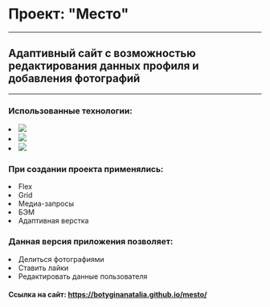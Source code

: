 # Проект: "Место"
___
## Адаптивный сайт с возможностью редактирования данных профиля и добавления фотографий
___
### Использованные технологии:
  
  <p align="left">
  <li><img src="https://img.shields.io/badge/html5-%23E34F26.svg?style=for-the-badge&logo=html5&logoColor=white" /></li>
  <li><img src="https://img.shields.io/badge/css3-%231572B6.svg?style=for-the-badge&logo=css3&logoColor=white" /></li>
  <li><img src="https://img.shields.io/badge/javascript-%23323330.svg?style=for-the-badge&logo=javascript&logoColor=%23F7DF1E" /></li>
  </p>  

### При создании проекта применялись:  
  <p align="left">
  <li>Flex</li>
  <li>Grid</li>
  <li>Медиа-запросы</li>
  <li>БЭМ</li>
  <li>Адаптивная верстка</li>
  </p>
  
### Данная версия приложения позволяет:
  <p align="left">
  <li>Делиться фотографиями</li>
  <li>Ставить лайки</li>
  <li>Редактировать данные пользователя</li>
  </p>

#### Ссылка на сайт: https://botyginanatalia.github.io/mesto/

